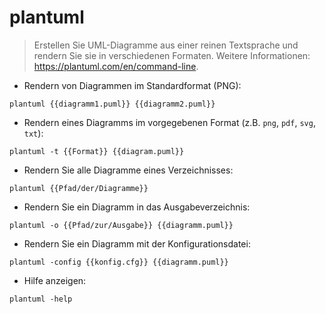 # plantuml

> Erstellen Sie UML-Diagramme aus einer reinen Textsprache und rendern Sie sie in verschiedenen Formaten.
> Weitere Informationen: <https://plantuml.com/en/command-line>.

- Rendern von Diagrammen im Standardformat (PNG):

`plantuml {{diagramm1.puml}} {{diagramm2.puml}}`

- Rendern eines Diagramms im vorgegebenen Format (z.B. `png`, `pdf`, `svg`, `txt`):

`plantuml -t {{Format}} {{diagram.puml}}`

- Rendern Sie alle Diagramme eines Verzeichnisses:

`plantuml {{Pfad/der/Diagramme}}`

- Rendern Sie ein Diagramm in das Ausgabeverzeichnis:

`plantuml -o {{Pfad/zur/Ausgabe}} {{diagramm.puml}}`

- Rendern Sie ein Diagramm mit der Konfigurationsdatei:

`plantuml -config {{konfig.cfg}} {{diagramm.puml}}`

- Hilfe anzeigen:

`plantuml -help`
